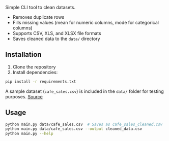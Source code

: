 Simple CLI tool to clean datasets.

- Removes duplicate rows
- Fills missing values (mean for numeric columns, mode for categorical columns)
- Supports CSV, XLS, and XLSX file formats
- Saves cleaned data to the `data/` directory

## Installation

1. Clone the repository
2. Install dependencies:
```bash
pip install -r requirements.txt
```

A sample dataset (`cafe_sales.csv`) is included in the `data/` folder for testing purposes. [Source](https://www.kaggle.com/datasets/ahmedmohamed2003/cafe-sales-dirty-data-for-cleaning-training/data)

## Usage
```bash
python main.py data/cafe_sales.csv  # Saves as cafe_sales_cleaned.csv
python main.py data/cafe_sales.csv --output cleaned_data.csv
python main.py --help
```